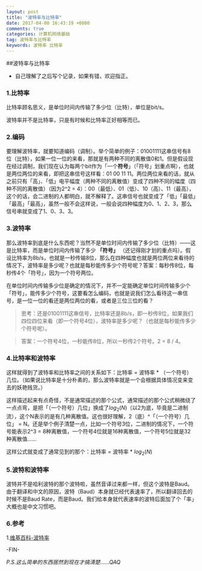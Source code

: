 ```yaml
---
layout: post
title: "波特率与比特率"
date: 2017-04-08 16:43:19 +0800
comments: true
categories: 计算机网络基础
tag: 波特率与比特率
keywords: 波特率 比特率
---
```

##波特率与比特率
- 自己理解了之后写个记录，如果有错，欢迎指正。

### 1.比特率
比特率顾名思义，是单位时间内传输了多少位（比特），单位是bit/s。

波特率并不是比特率，只是有时候和比特率正好相等而已。

<!--more-->

### 2.编码
要理解波特率，就要知道编码（调制）。举个简单的例子：01001111这串信号有8位（比特），如果一位一位的来看，那就是有两种不同的离散值0和1。但是假设现在经过调制，我们现在认为每两个bit作为「一个**符号**」（「符号」划重点啊），也就是两位两位的来看，即把这串信号这样看：01 00 11 11。两位两位来看的话，就从之前只有「高」、「低」电平幅度（两种不同的离散值）变成了四种不同的幅度（四种不同的离散值）（因为2^2 = 4）：00（最低）、01（低）、10（高）、11（最高），这个的话，会二进制的人都明白，就不解释了。这串信号也就变成了「低」「最低」「最高」「最高」，虽然一般不会这样说，一般会说四种幅度为0、1、2、3，那么信号串就变成了1、0、3、3。

### 3.波特率
那么波特率到底是什么东西呢？当然不是单位时间内传输了多少位（比特）——这是比特率，而是单位时间内传输了多少 **「符号」** （还记得刚才划的重点吗）。假设比特率为8b/s，也就是一秒传输8位，那么在四种幅度也就是两位两位来看待的情况下，波特率是多少呢？也就是每秒能传多少个符号呢？答案：每秒传8位，每秒传4个「符号」，因为一个符号两位。

在单位时间内传输多少位是确定的情况下，并不一定能确定单位时间传输多少个「符号」，能传多少个符号，这要看怎么编码，也就是说我们怎么看待这一串信号，是一位一位的看还是两位两位的看，或者是三位三位的看？

> 思考：还是01001111这串信号，比特率还是8b/s，即一秒传8位，如果我们四位四位来看（即一个符号4位），波特率是多少呢？（也就是每秒能传多少个符号呢）。

> 答案：一个符号4位，一秒能传8位，所以一秒传2个符号。2 = 8 / 4。

### 4.比特率和波特率
这样就得到了波特率和比特率之间的关系如下：比特率 = 波特率 * （一个符号）几位。（如果说比特率是十分朴素的，那么波特率就是一个会根据具体情况变来变去的妖艳贱货。）

这样描述起来有点奇怪，不是通常描述的那个公式，通常描述的那个公式稍微绕了一点点弯，是把「（一个符号）几位」换成了$log_2(N)$（以2为底，毕竟是二进制流），这个N表示的是有几种离散值。这也很好理解，2（底）^「（一个符号）几位」 = N。还是举个例子清楚一点，比如一个符号3位，二进制的情况下，一个符号能表示2^3 = 8种离散值，一个符号4位就是16种离散值，一个符号5位就是32种离散值……

这样公式就变成了通常见到的那个：比特率 = 波特率 * $log_2(N)$

### 5.波特和波特率
波特并不是哈利波特的那个波特啦，虽然音译过来都一样，但这个波特是Baud。
由于翻译和中文的原因，波特（Baud）本身就已经代表速率了，所以翻译回去的时候不是Baud Rate，而是Baud。我们给本身就代表速率的波特后面加了个「率」大概也是中文习惯吧。

### 6.参考
1.[维基百科-波特率](https://zh.wikipedia.org/wiki/%E6%B3%A2%E7%89%B9%E7%8E%87)

-FIN-

*P.S.这么简单的东西居然到现在才搞清楚……QAQ*
